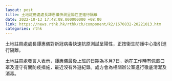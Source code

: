 ```yaml
---
layout: post
title: 土地註冊處處長譚惠儀快測呈陽性正進行隔離
date: 2022-10-13 17:48:08.000000000 +08:00
link: https://news.rthk.hk/rthk/ch/component/k2/1670832-20221013.htm
categories: rthk
---
```


土地註冊處處長譚惠儀對新冠病毒快速抗原測試呈陽性，正按衞生防護中心指引進行隔離。
 
土地註冊處發言人表示，譚惠儀最後上班的日期為本月7日，她在工作時有佩戴口罩及遵守有關防疫措施，最近沒有外遊紀錄。處方會為相關辦公室進行徹底清潔及消毒。
